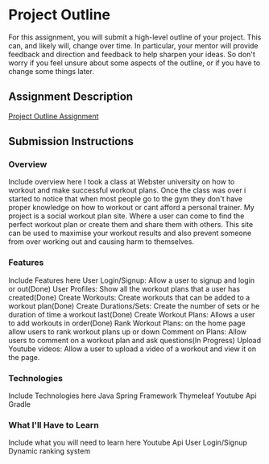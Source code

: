 # Project Outline
For this assignment, you will submit a high-level outline of your project. This can, and likely will, change over time. In particular, your mentor will provide feedback and direction and feedback to help sharpen your ideas. So don't worry if you feel unsure about some aspects of the outline, or if you have to change some things later.

## Assignment Description
[Project Outline Assignment](https://education.launchcode.org/liftoff/assignments/project-outline/)

## Submission Instructions

### Overview
Include overview here
I took a class at Webster university on how to workout and make successful workout plans.
Once the class was over i started to notice that when most people go to the gym they don't have proper knowledge
on how to workout or cant afford a personal trainer.  My project is a social workout plan site. Where a user can
come to find the perfect workout plan or create them and share them with others. This site can be used to maximise
your workout results and also prevent someone from over working out and causing harm to themselves.


### Features
Include Features here
User Login/Signup: Allow a user to signup and login or out(Done)
User Profiles: Show all the workout plans that a user has created(Done)
Create Workouts: Create workouts that can be added to a workout plan(Done)
Create Durations/Sets: Create the number of sets or he duration of time a workout last(Done)
Create Workout Plans: Allows a user to add workouts in order(Done)
Rank Workout Plans: on the home page allow users to rank workout plans up or down
Comment on Plans: Allow users to comment on a workout plan and ask questions(In Progress)
Upload Youtube videos: Allow a user to upload a video of a workout and view it on the page.

### Technologies
Include Technologies here
Java
Spring Framework
Thymeleaf
Youtube Api
Gradle

### What I'll Have to Learn
Include what you will need to learn here
Youtube Api
User Login/Signup
Dynamic ranking system
